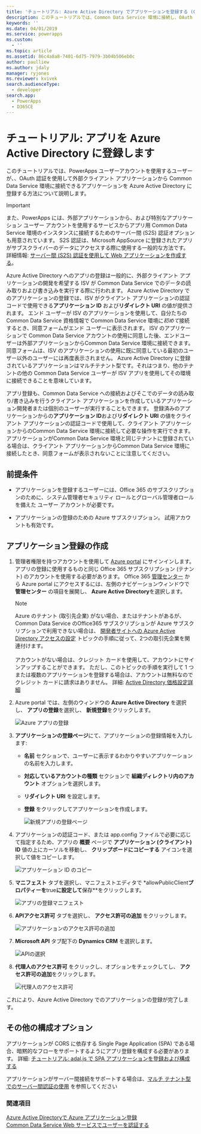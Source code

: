 ```yaml
---
title: 'チュートリアル: Azure Active Directory でアプリケーションを登録する (Common Data Service) | Microsoft Docs'
description: このチュートリアルでは、Common Data Service 環境に接続し、OAuth を使用して認証を行い、Web サービスにアクセスできるようにするために、アプリを Azure Active Directory に登録する方法について説明します。
keywords: ''
ms.date: 04/01/2019
ms.service: powerapps
ms.custom:
  - ''
ms.topic: article
ms.assetid: 86c4a8a8-7401-6d75-7979-3b04b506eb0c
author: paulliew
ms.author: jdaly
manager: ryjones
ms.reviewer: kvivek
search.audienceType:
  - developer
search.app:
  - PowerApps
  - D365CE
---
```


# <a name="walkthrough-register-an-app-with-azure-active-directory"></a>チュートリアル: アプリを Azure Active Directory に登録します

このチュートリアルでは、PowerApps ユーザーアカウントを使用するユーザーが、、OAuth 認証を使用して外部クライアント アプリケーションから Common Data Service 環境に接続できるアプリケーションを Azure Active Directory に登録する方法について説明します。

> [!IMPORTANT]
> また、PowerApps には、外部アプリケーションから、および特別なアプリケーション ユーザー アカウントを使用するサービスからアプリ用 Common Data Service 環境のインスタンスに接続するためのサーバー間 (S2S) 認証オプションも用意されています。 S2S 認証は、Microsoft AppSource に登録されたアプリがサブスクライバーのデータにアクセスする際に使用する一般的な方法です。 詳細情報: [サーバー間 (S2S) 認証を使用して Web アプリケーションを作成する](build-web-applications-server-server-s2s-authentication.md)。

Azure Active Directory へのアプリの登録は一般的に、外部クライアント アプリケーションの開発を希望する ISV が Common Data Service でのデータの読み取りおよび書き込みを実行する際に行われます。 Azure Active Directory でのアプリケーションの登録では、ISV がクライアント アプリケーションの認証コードで使用できる**アプリケーション ID** および**リダイレクト URI** の値が提供されます。 エンド ユーザーが ISV のアプリケーションを使用して、自分たちの Common Data Service 資格情報で Common Data Service 環境に*初めて*接続するとき、同意フォームがエンド ユーザーに表示されます。 ISV のアプリケーションで Common Data Service アカウントの使用に同意した後、エンドユーザーは外部アプリケーションからCommon Data Service 環境に接続できます。 同意フォームは、ISV のアプリケーションの使用に既に同意している最初のユーザー以外のユーザーには再度表示されません。 Azure Active Directory に登録されているアプリケーションはマルチテナント型です。それはつまり、他のテナントの他の Common Data Service ユーザーが ISV アプリを使用してその環境に接続できることを意味しています。 

アプリ登録も、Common Data Service への接続およびそこでのデータの読み取り/書き込みを行うクライアント アプリケーションを作成しているアプリケーション開発者または個別のユーザーが実行することもできます。 登録済みのアプリケーションからの**アプリケーション ID**および**リダイレクト URI** の値をクライアント アプリケーションの認証コードで使用して、クライアント アプリケーションからのCommon Data Service 環境に接続して必要な操作を実行できます。 アプリケーションがCommon Data Service 環境と同じテナントに登録されている場合は、クライアント アプリケーションからCommon Data Service 環境に接続したとき、同意フォームが表示されないことに注意してください。

## <a name="prerequisites"></a>前提条件  

-   アプリケーションを登録するユーザーには、Office 365 のサブスクリプションのために、システム管理者セキュリティ ロールとグローバル管理者ロールを備えた ユーザー アカウントが必要です。  
  
-   アプリケーションの登録のための Azure サブスクリプション。 試用アカウントも有効です。  
  
## <a name="create-an-application-registration"></a>アプリケーション登録の作成 
  
1. 管理者権限を持つアカウントを使用して [Azure portal](https://go.microsoft.com/fwlink/?linkid=2083908) にサインインします。 アプリの登録に使用するものと同じ Office 365 サブスクリプション (テナント) のアカウントを使用する必要があります。 Office 365 [管理センター](https://admin.microsoft.com/adminportal) から Azure portal にアクセスするには、左側のナビゲーションウィンドウで **管理センター** の項目を展開し、 **Azure Active Directory**を選択します。  
  
   > [!NOTE]
   > Azure のテナント (取引先企業) がない場合、またはテナントがあるが、 Common Data Service のOffice365 サブスクリプションが Azure サブスクリプションで利用できない場合は、 [開発者サイトへの Azure Active Directory アクセスの設定](https://msdn.microsoft.com/office/office365/HowTo/setup-development-environment) トピックの手順に従って、2つの取引先企業を関連付けます。<br><br> アカウントがない場合は、クレジット カードを使用して、アカウントにサインアップすることができます。 ただし、このトピックの手順を実行して 1 つまたは複数のアプリケーションを登録する場合は、アカウントは無料なのでクレジット カードに請求はありません。 詳細: [Active Directory 価格設定詳細](http://azure.microsoft.com/pricing/details/active-directory/)  
  
2. Azure portal では、左側のウィンドウの **Azure Active Directory** を選択し、 **アプリの登録**を選択し、 **新規登録**をクリックします。
    
    ![Azure アプリの登録](media/azure-app-registrations-page.png "Azure アプリの登録")  

3. **アプリケーションの登録ページ**にて、アプリケーションの登録情報を入力します:
   - **名前** セクションで、ユーザーに表示するわかりやすいアプリケーションの名前を入力します。
   - **対応しているアカウントの種類** セクションで **組織ディレクトリ内のアカウント** オプションを選択します。
   - **リダイレクト URI** を設定します。
   - **登録** をクリックしてアプリケーションを作成します。

      ![新規アプリの登録ページ](media/new-app-registration-page.png "新規アプリの登録ページ")

5. アプリケーションの認証コード、または app.config ファイルで必要に応じて指定するため、アプリの **概要** ページで **アプリケーション (クライアント) ID** 値の上にカーソルを移動し、 **クリップボードにコピーする** アイコンを選択して値をコピーします。

    ![アプリケーション ID のコピー](media/app-registration-overview-page.png "アプリケーション ID のコピー")
  
5. **マニフェスト** タブを選択し、マニフェストエディタで *allowPublicClient**プロパティーを**true**に設定して**保存**をクリックします。
   
    ![アプリの登録マニフェスト](media/app-registration-manifest-page.png "アプリの登録マニフェスト")

6. **APIアクセス許可** タブを選択し、 **アクセス許可の追加** をクリックします。 

    ![アプリケーションのアクセス許可の追加](media/azure-api-permissions-page.png "アプリケーションのアクセス許可の追加")

7. **Microsoft API** タブ配下の **Dynamics CRM** を選択します。
    
    ![APIの選択](media/app-registration-select-api-page.png "APIの選択")    

8. **代理人のアクセス許可** をクリックし、オプションをチェックしてし、 **アクセス許可の追加**をクリックします。 
    
    ![代理人のアクセス許可](media/app-registration-delegate-permissions-page.png "代理人のアクセス許可")

これにより、Azure Active Directory でのアプリケーションの登録が完了します。

## <a name="additional-configuration-options"></a>その他の構成オプション

アプリケーションが CORS に依存する Single Page Application (SPA) である場合、暗黙的なフローをサポートするようにアプリ登録を構成する必要があります。 詳細: [チュートリアル: adal.js で SPA アプリケーションを登録および構成する](walkthrough-registering-configuring-simplespa-application-adal-js.md)

アプリケーションがサーバー間接続をサポートする場合は、[マルチ テナント型でのサーバー間認証の使用](use-multi-tenant-server-server-authentication.md) を参照してください
  
### <a name="see-also"></a>関連項目  
 [Azure Active Directoryで Azure アプリケーション登録](https://docs.microsoft.com/azure/active-directory/develop/active-directory-integrating-applications)    
 [Common Data Service Web サービスでユーザーを認証する](authentication.md)
